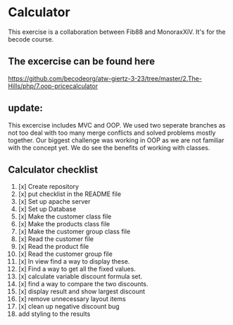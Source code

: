 # Calculator
This exercise is a collaboration between Fib88 and MonoraxXiV.
It's for the becode course.

## The excercise  can be found here
https://github.com/becodeorg/atw-giertz-3-23/tree/master/2.The-Hills/php/7.oop-pricecalculator

## update:
This excercise includes MVC and OOP. 
We used two seperate branches as not too deal with too many merge conflicts and
solved problems mostly together. Our biggest challenge was working in OOP as we are
not familiar with the concept yet. We do see the benefits of working with classes.

## Calculator checklist


1. [x] Create repository
2. [x] put checklist in the README file
3. [x] Set up apache server
4. [x] Set up Database
5. [x] Make the customer class file
6. [x] Make the products class file
7. [x] Make the customer group class file
8. [x] Read the customer file
9. [x] Read the product file
10. [x] Read the customer group file
11. [x] In view find a way to display these.
12. [x] Find a way to get all the fixed values.
13. [x] calculate variable discount formula set.
14. [x] find a way to compare the two discounts.
15. [x] display result and show largest discount
16. [x] remove unnecessary layout items
17. [x] clean up negative discount bug
18. add styling to the results


